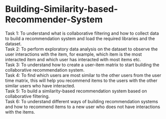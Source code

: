 # Building-Similarity-based-Recommender-System
Task 1: To understand what is collaborative filtering and how to collect data to build a recommendation system and load the required libraries and the dataset.                                                          
Task 2: To perform exploratory data analysis on the dataset to observe the user interactions with the item, for example, which item is the most interacted item and which user has interacted with most items etc.        
Task 3: To understand how to create a user-item matrix to start building the collaborative recommendation system.                                                                                                          
Task 4: To find which users are most similar to the other users from the user time matrix, this will help you recommend items to the users with the other similar users who have interacted.                                 
Task 5: To build a similarity-based recommendation system based on collaborative filtering.                                                                                                                             
Task 6: To understand different ways of building recommendation systems and how to recommend items to a new user who does not have interactions with the items.
